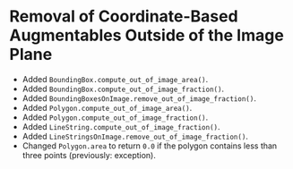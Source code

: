 # Removal of Coordinate-Based Augmentables Outside of the Image Plane

* Added `BoundingBox.compute_out_of_image_area()`.
* Added `BoundingBox.compute_out_of_image_fraction()`.
* Added `BoundingBoxesOnImage.remove_out_of_image_fraction()`.
* Added `Polygon.compute_out_of_image_area()`.
* Added `Polygon.compute_out_of_image_fraction()`.
* Added `LineString.compute_out_of_image_fraction()`.
* Added `LineStringsOnImage.remove_out_of_image_fraction()`.
* Changed `Polygon.area` to return `0.0` if the polygon contains less than
  three points (previously: exception).
